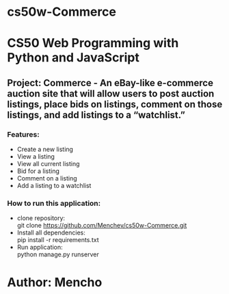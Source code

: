 # cs50w-Commerce

# CS50 Web Programming with Python and JavaScript

## Project: Commerce - An eBay-like e-commerce auction site that will allow users to post auction listings, place bids on listings, comment on those listings, and add listings to a “watchlist.”


### Features:
- Create a new listing
- View a listing
- View all current listing
- Bid for a listing
- Comment on a listing
- Add a listing to a watchlist

### How to run this application:
- clone repository:\
git clone https://github.com/Menchev/cs50w-Commerce.git
- Install all dependencies:\
pip install -r requirements.txt
- Run application:\
python manage.py runserver

# Author: Mencho
